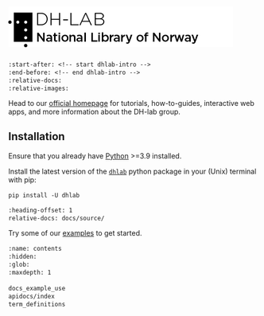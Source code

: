 
# [![DH-LAB logo](_images/DHlab_logo_web_en_black.png)](https://www.nb.no/dh-lab/)


```{include} ../../README.md
:start-after: <!-- start dhlab-intro -->
:end-before: <!-- end dhlab-intro -->
:relative-docs: 
:relative-images:
``` 

Head to our [official homepage](https://www.nb.no/dh-lab/) for tutorials, how-to-guides, interactive web apps, and more information about the DH-lab group.


## Installation

Ensure that you already have  [Python](https://www.python.org/downloads/) >=3.9 installed.

Install the latest version of the [`dhlab`](https://pypi.org/project/dhlab/) python package in your (Unix) terminal with pip:

```shell
pip install -U dhlab
```

```{include} ./docs_functionality.md
:heading-offset: 1
relative-docs: docs/source/
```

Try some of our [examples](./docs_example_use.md) to get started.

```{toctree}
:name: contents
:hidden:
:glob:
:maxdepth: 1

docs_example_use
apidocs/index
term_definitions
```
